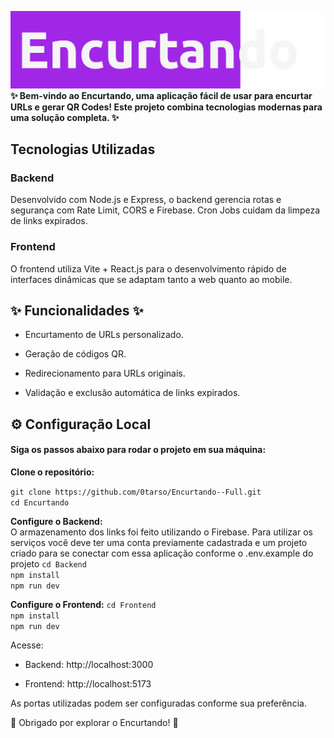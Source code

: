 <!-- # Encurtando -->
![Descrição da Imagem](./BannerGit.png)
**✨ Bem-vindo ao Encurtando, uma aplicação fácil de usar para encurtar URLs e gerar QR Codes! Este projeto combina tecnologias modernas para uma solução completa. ✨**

## Tecnologias Utilizadas

### Backend

Desenvolvido com Node.js e Express, o backend gerencia rotas e segurança com Rate Limit, CORS e Firebase. Cron Jobs cuidam da limpeza de links expirados.

### Frontend

O frontend utiliza Vite + React.js para o desenvolvimento rápido de interfaces dinâmicas que se adaptam tanto a web quanto ao mobile.

## ✨ Funcionalidades ✨

- Encurtamento de URLs personalizado.

- Geração de códigos QR.

- Redirecionamento para URLs originais.

- Validação e exclusão automática de links expirados.

## ⚙️ Configuração Local

#### Siga os passos abaixo para rodar o projeto em sua máquina:

**Clone o repositório:**

` git clone https://github.com/0tarso/Encurtando--Full.git ` <br/> 
`cd Encurtando `

**Configure o Backend:**<br/>
O armazenamento dos links foi feito utilizando o Firebase. Para utilizar os serviços você deve ter uma conta previamente cadastrada e um projeto criado para se conectar com essa aplicação conforme o .env.example do projeto
`cd Backend`<br/>
`npm install`<br/>
`npm run dev`


**Configure o Frontend:**
`cd Frontend`<br/> 
`npm install`<br/>
`npm run dev`

Acesse:

- Backend: http://localhost:3000

- Frontend: http://localhost:5173

As portas utilizadas podem ser configuradas conforme sua preferência.

🙏 Obrigado por explorar o Encurtando! 🙏